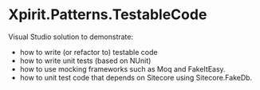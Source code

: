 Xpirit.Patterns.TestableCode
====================

Visual Studio solution to demonstrate:

- how to write (or refactor to) testable code
- how to write unit tests (based on NUnit)
- how to use mocking frameworks such as Moq and FakeItEasy.
- how to unit test code that depends on Sitecore using Sitecore.FakeDb.


